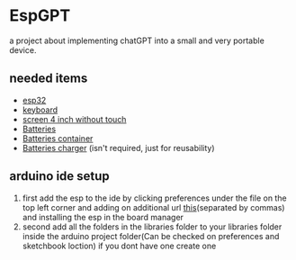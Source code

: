 # EspGPT
a project about implementing chatGPT into a small and very portable device.

## needed items
- [esp32](https://aliexpress.com/item/1005002611857804.html?spm=a2g0o.productlist.main.21.72487404JRBjbQ&algo_pvid=2c1611fb-288f-4998-acce-3d9379a17d80&algo_exp_id=2c1611fb-288f-4998-acce-3d9379a17d80-10&pdp_ext_f=%7B%22sku_id%22%3A%2212000023035492114%22%7D&pdp_npi=3%40dis%21ILS%2117.41%210.04%21%21%21%21%21%40211bd4cd16793434873825875d0745%2112000023035492114%21sea%21IL%212202747066&curPageLogUid=KGUOc7q6X8Om&gatewayAdapt=glo2isr)
- [keyboard](https://www.aliexpress.com/item/1005004182998265.html?pdp_npi=2%40dis%21ILS%21%E2%82%AA+104.60%21%E2%82%AA+80.62%21%21%21%21%21%402101f6ba16793372161988950e2dd3%2112000028323401462%21btf&_t=pvid%3Ac53ab0f5-37a4-411b-aa5f-4a508a152901&afTraceInfo=1005004182998265__pc__pcBridgePPC__xxxxxx__1679337216&spm=a2g0o.ppclist.product.mainProduct&gatewayAdapt=glo2isr)
- [screen 4 inch without touch](https://he.aliexpress.com/item/33015586094.html?spm=a2g0o.productlist.main.1.afaf4c65vVlMQX&algo_pvid=33405a6e-e6e3-421d-aa75-244b49a2a7df&aem_p4p_detail=202303212255081231614017392350004334881&algo_exp_id=33405a6e-e6e3-421d-aa75-244b49a2a7df-0&pdp_ext_f=%7B%22sku_id%22%3A%2212000026583382486%22%7D&pdp_npi=3%40dis%21ILS%2114.47%2110.84%21%21%21%21%21%402102186a16794645082337644d06e6%2112000026583382486%21sea%21IL%212202747066&curPageLogUid=Ed0O3EKDrDGn&ad_pvid=202303212255081231614017392350004334881_1&ad_pvid=202303212255081231614017392350004334881_1)
- [Batteries](https://he.aliexpress.com/item/32851953890.html)
- [Batteries container](https://www.aliexpress.com/item/4001113579534.html?aff_fcid=a5918c9cf04e4c079052da7888129d8c-1679514911995-00797-_DDyccAP&tt=CPS_NORMAL&aff_fsk=_DDyccAP&aff_platform=shareComponent-detail&sk=_DDyccAP&aff_trace_key=a5918c9cf04e4c079052da7888129d8c-1679514911995-00797-_DDyccAP&terminal_id=75f2910b185f4ef5a7320b8a77dcc635&afSmartRedirect=y&gatewayAdapt=glo2isr)
- [Batteries charger](https://he.aliexpress.com/item/1005003131153931.html) (isn't required, just for reusability)

## arduino ide setup
1. first add the esp to the ide by clicking preferences under the file on the top left corner and adding on additional url [this](https://raw.githubusercontent.com/espressif/arduino-esp32/gh-pages/package_esp32_index.json)(separated by commas) and installing the esp in the board manager
2. second add all the folders in the libraries folder to your libraries folder inside the arduino project folder(Can be checked on preferences and sketchbook loction) if you dont have one create one
